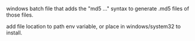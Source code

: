 windows batch file that adds the "md5 <file1> <file2> ..." syntax to generate .md5 files of those files.

add file location to path env variable, or place in windows/system32 to install.